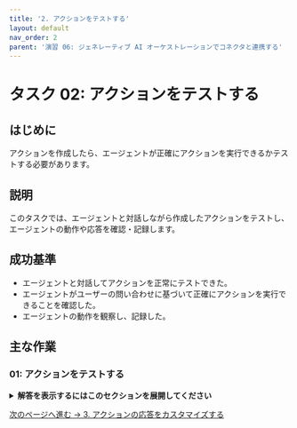 ```yaml
---
title: '2. アクションをテストする'
layout: default
nav_order: 2
parent: '演習 06: ジェネレーティブ AI オーケストレーションでコネクタと連携する'
---
```


# タスク 02: アクションをテストする

## はじめに

アクションを作成したら、エージェントが正確にアクションを実行できるかテストする必要があります。

## 説明

このタスクでは、エージェントと対話しながら作成したアクションをテストし、エージェントの動作や応答を確認・記録します。

## 成功基準

- エージェントと対話してアクションを正常にテストできた。
- エージェントがユーザーの問い合わせに基づいて正確にアクションを実行できることを確認した。
- エージェントの動作を観察し、記録した。

## 主な作業

### 01: アクションをテストする

<details markdown="block">
  <summary><strong>解答を表示するにはこのセクションを展開してください</strong></summary>

1. **エージェントのテスト** ペイン右上のリフレッシュアイコンを選択し、新しい会話を開始します。

1. 天気について曖昧な質問をします：

	`今日の天気は？`

	![rnnjmg94.jpg](../../media/rnnjmg94.jpg)

	{: .note }
	> エージェントは場所の詳細を求め、**アクティビティマップ** がメインペインに表示されます。

1. 都市名で応答します：

	`ダラス`

	![vue0xsal.jpg](../../media/vue0xsal.jpg)

	{: .note }
	> エージェントは自動的に **入力** を都市名で更新し、回答を提供します。

</details>

[次のページへ進む → 3. アクションの応答をカスタマイズする](0603.md)

